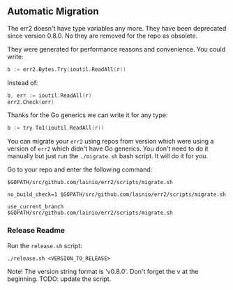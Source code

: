 ## Automatic Migration

The err2 doesn't have type variables any more. They have been deprecated since
version 0.8.0. No they are removed for the repo as obsolete.

They were generated for performance reasons and convenience. You could write:

```go
b := err2.Bytes.Try(ioutil.ReadAll(r))
```

Instead of:

```go
b, err := ioutil.ReadAll(r)
err2.Check(err)
```

Thanks for the Go generics we can write it for any type:

```go
b := try.To1(ioutil.ReadAll(r))
```

You can migrate your `err2` using repos from version which were using a version
of `err2` which didn't have Go generics. You don't need to do it manually but
just run the `./migrate.sh` bash script. It will do it for you.

Go to your repo and enter the following command:

```console
$GOPATH/src/github.com/lainio/err2/scripts/migrate.sh
```

```console
no_build_check=1 $GOPATH/src/github.com/lainio/err2/scripts/migrate.sh
```

```console
use_current_branch $GOPATH/src/github.com/lainio/err2/scripts/migrate.sh
```

### Release Readme

Run the `release.sh` script:

```console
./release.sh <VERSION_TO_RELEASE>
```

Note! The version string format is 'v0.8.0'. Don't forget the v at the
beginning. TODO: update the script.

